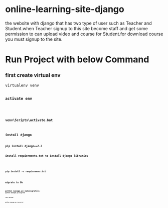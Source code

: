 # online-learning-site-django
the website with django that has two type of user such as Teacher and Student.when Teacher signup to this site become staff and get some permission to can upload video and course for Student.for download course you must signup to the site.
<h1>Run Project with below Command</h1>

<h3>first create virtual env</h3>
<code>virtualenv venv<code/>

<h3>activate env<h3/>

<code>venv\Scripts\activate.bat<code/>

<h3>install django<h3/>
<code>pip install django==2.2<code/>

<h3>install requierments.txt to install django libraries<h3/>

<code>pip install -r requiermens.txt<code/>

<h3>migrate to Db<h3/>
<code>python manage.py makemigratons<code/>
<code>python manage.py migrate<code/>

<h3>run server<h3/>
<code>python manage.py runserver<code/>
